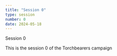 ```yaml
---
title: "Session 0"
type: session
number: 0
date: 2024-05-18
---
```


Session 0

This is the session 0 of the Torchbearers campaign